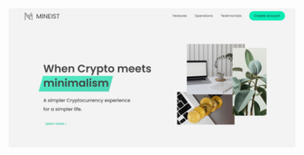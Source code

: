 <img src="./img/Screenshot.png">
<p style='text-align=center"> A redesigned logo with resdesigned theme for a portfolio website in order to showcase learned skills from courses. The site was built using CSS/SASS/Js and figma for redesign purposes. The site is also catered towards responsiveness. <p>

